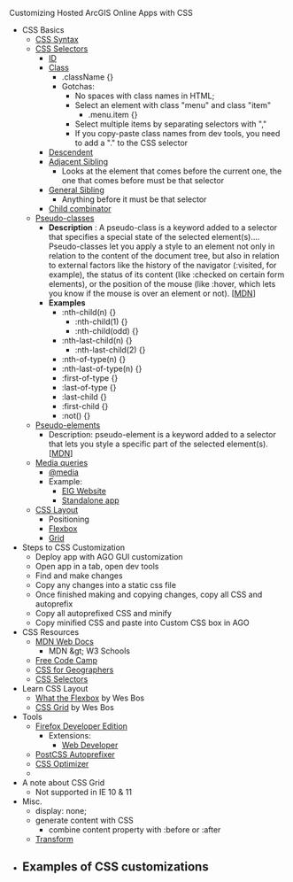 Customizing Hosted ArcGIS Online Apps with CSS

- CSS Basics
  - [CSS Syntax](https://developer.mozilla.org/en-US/docs/Web/CSS/Syntax)
  - [CSS Selectors](https://developer.mozilla.org/en-US/docs/Web/CSS/CSS_Selectors)
    - [ID](https://developer.mozilla.org/en-US/docs/Web/CSS/ID_selectors)
    - [Class](https://developer.mozilla.org/en-US/docs/Web/CSS/Class_selectors)
      - .className {}
      - Gotchas:
        - No spaces with class names in HTML;
        - Select an element with class &quot;menu&quot; and class &quot;item&quot;
          - .menu.item {}
        - Select multiple items by separating selectors with &quot;,&quot;
        - If you copy-paste class names from dev tools, you need to add a  &quot;.&quot; to the CSS selector
    - [Descendent](https://developer.mozilla.org/en-US/docs/Web/CSS/Descendant_combinator)
    - [Adjacent Sibling](https://developer.mozilla.org/en-US/docs/Web/CSS/Adjacent_sibling_combinator)
      - Looks at the element that comes before the current one, the one that comes before must be that selector
    - [General Sibling](https://developer.mozilla.org/en-US/docs/Web/CSS/General_sibling_combinator)
      - Anything before it must be that selector
    - [Child combinator](https://developer.mozilla.org/en-US/docs/Web/CSS/Child_combinator)
  - [Pseudo-classes](https://developer.mozilla.org/en-US/docs/Web/CSS/Pseudo-classes)
    - **Description** : A pseudo-class is a keyword added to a selector that specifies a special state of the selected element(s)…. Pseudo-classes let you apply a style to an element not only in relation to the content of the document tree, but also in relation to external factors like the history of the navigator (:visited, for example), the status of its content (like :checked on certain form elements), or the position of the mouse (like :hover, which lets you know if the mouse is over an element or not). [[MDN](https://developer.mozilla.org/en-US/docs/Web/CSS/Pseudo-classes)]
    - **Examples**
      - :nth-child(n) {}
        - :nth-child(1) {}
        - :nth-child(odd) {}
      - :nth-last-child(n) {}
        - :nth-last-child(2) {}
      - :nth-of-type(n) {}
      - :nth-last-of-type(n) {}
      - :first-of-type {}
      - :last-of-type {}
      - :last-child {}
      - :first-child {}
      - :not() {}
  - [Pseudo-elements](https://developer.mozilla.org/en-US/docs/Web/CSS/Pseudo-elements)
    - Description: pseudo-element is a keyword added to a selector that lets you style a specific part of the selected element(s). [[MDN](https://developer.mozilla.org/en-US/docs/Web/CSS/Pseudo-elements)]
  - [Media queries](https://developer.mozilla.org/en-US/docs/Web/CSS/Media_Queries)
    - [@media](https://developer.mozilla.org/en-US/docs/Web/CSS/@media)
    - Example:
      - [EIG Website](https://eig.org/opportunityzones)
      - [Standalone app](https://esrimedia.maps.arcgis.com/apps/View/index.html?appid=77f3cad12b6c4bffb816332544f04542)
  - [CSS Layout](https://developer.mozilla.org/en-US/docs/Learn/CSS/CSS_layout)
    - Positioning
    - [Flexbox](https://developer.mozilla.org/en-US/docs/Learn/CSS/CSS_layout/Flexbox)
    - [Grid](https://developer.mozilla.org/en-US/docs/Learn/CSS/CSS_layout/Grids)
- Steps to CSS Customization
  - Deploy app with AGO GUI customization
  - Open app in a tab, open dev tools
  - Find and make changes
  - Copy any changes into a static css file
  - Once finished making and copying changes, copy all CSS and autoprefix
  - Copy all autoprefixed CSS and minify
  - Copy minified CSS and paste into Custom CSS box in AGO
- CSS Resources
  - [MDN Web Docs](https://developer.mozilla.org/en-US/docs/Web/CSS)
    - MDN \&gt; W3 Schools
  - [Free Code Camp](https://www.freecodecamp.org/)
  - [CSS for Geographers](http://patrickarlt.com/dev-summit-2019-talks/css-for-geographers/#/)
  - [CSS Selectors](https://learn.shayhowe.com/advanced-html-css/complex-selectors/)
- Learn CSS Layout
  - [What the Flexbox](https://flexbox.io/) by Wes Bos
  - [CSS Grid](https://cssgrid.io/) by Wes Bos
- Tools
  - [Firefox Developer Edition](https://www.mozilla.org/en-US/firefox/developer/)
    - Extensions:
      - [Web Developer](https://addons.mozilla.org/en-US/firefox/addon/web-developer/)
  - [PostCSS Autoprefixer](https://github.com/postcss/autoprefixer)
  - [CSS Optimizer](https://github.com/css/csso)
  -
- A note about CSS Grid
  - Not supported in IE 10 &amp; 11
- Misc.
  - display: none;
  - generate content with CSS
    - combine content property with :before or :after
  - [Transform](https://esrimedia.maps.arcgis.com/home/item.html?id=94d6fb566dbc4fbdae4ac59656ac56ca)
- Examples of CSS customizations
  -
